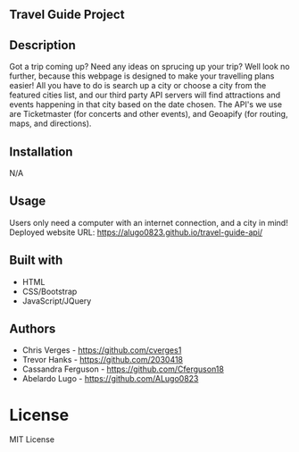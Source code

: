 ## Travel Guide Project

## Description
Got a trip coming up? Need any ideas on sprucing up your trip? Well look no further, because this webpage is designed to make your travelling plans easier! All you have to do is search up a city or choose a city from the featured cities list, and our third party API servers will find attractions and events happening in that city based on the date chosen. The API's we use are Ticketmaster (for concerts and other events), and Geoapify (for routing, maps, and directions).

## Installation
N/A

## Usage
Users only need a computer with an internet connection, and a city in mind!
Deployed website URL: https://alugo0823.github.io/travel-guide-api/

## Built with
* HTML
* CSS/Bootstrap
* JavaScript/JQuery

## Authors

- Chris Verges - https://github.com/cverges1
- Trevor Hanks - https://github.com/2030418
- Cassandra Ferguson - https://github.com/Cferguson18
- Abelardo Lugo - https://github.com/ALugo0823

# License
MIT License